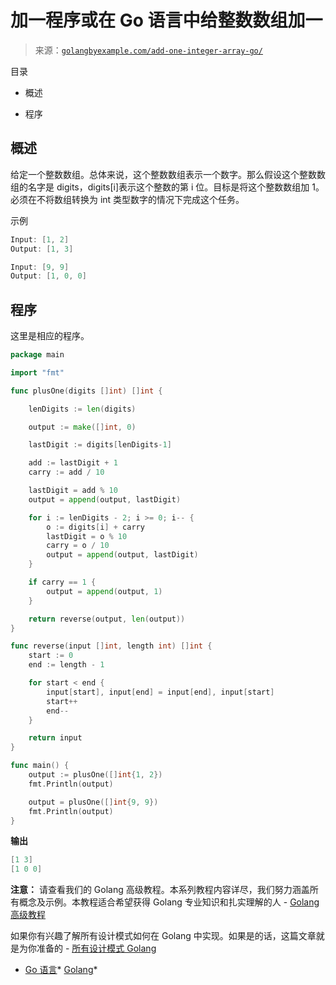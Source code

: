<!--yml

分类：未分类

日期：2024-10-13 06:48:24

-->

# 加一程序或在 Go 语言中给整数数组加一

> 来源：[`golangbyexample.com/add-one-integer-array-go/`](https://golangbyexample.com/add-one-integer-array-go/)

目录

+   概述

+   程序

## **概述**

给定一个整数数组。总体来说，这个整数数组表示一个数字。那么假设这个整数数组的名字是 digits，digits[i]表示这个整数的第 i 位。目标是将这个整数数组加 1。必须在不将数组转换为 int 类型数字的情况下完成这个任务。

示例

```go
Input: [1, 2]
Output: [1, 3]

Input: [9, 9]
Output: [1, 0, 0]
```

## **程序**

这里是相应的程序。

```go
package main

import "fmt"

func plusOne(digits []int) []int {

	lenDigits := len(digits)

	output := make([]int, 0)

	lastDigit := digits[lenDigits-1]

	add := lastDigit + 1
	carry := add / 10

	lastDigit = add % 10
	output = append(output, lastDigit)

	for i := lenDigits - 2; i >= 0; i-- {
		o := digits[i] + carry
		lastDigit = o % 10
		carry = o / 10
		output = append(output, lastDigit)
	}

	if carry == 1 {
		output = append(output, 1)
	}

	return reverse(output, len(output))
}

func reverse(input []int, length int) []int {
	start := 0
	end := length - 1

	for start < end {
		input[start], input[end] = input[end], input[start]
		start++
		end--
	}

	return input
}

func main() {
	output := plusOne([]int{1, 2})
	fmt.Println(output)

	output = plusOne([]int{9, 9})
	fmt.Println(output)
}
```

**输出**

```go
[1 3]
[1 0 0]
```

**注意：** 请查看我们的 Golang 高级教程。本系列教程内容详尽，我们努力涵盖所有概念及示例。本教程适合希望获得 Golang 专业知识和扎实理解的人 - [Golang 高级教程](https://golangbyexample.com/golang-comprehensive-tutorial/)

如果你有兴趣了解所有设计模式如何在 Golang 中实现。如果是的话，这篇文章就是为你准备的 - [所有设计模式 Golang](https://golangbyexample.com/all-design-patterns-golang/)

+   [Go 语言](https://golangbyexample.com/tag/go/)*   [Golang](https://golangbyexample.com/tag/golang/)*
